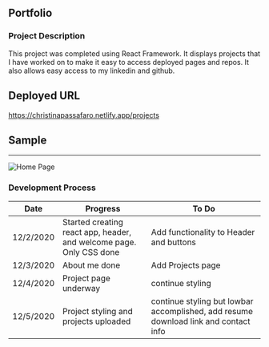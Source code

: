 ## Portfolio

### Project Description
This project was completed using React Framework. It displays projects that I have worked on to make it easy to access deployed pages and repos. It also allows easy access to my linkedin and github.

## Deployed URL
https://christinapassafaro.netlify.app/projects

## Sample
****
![Home Page](images/ME.png)

### Development Process

__Date__ | __Progress__ | __To Do__|
------------|-------------|-----------|
12/2/2020 | Started creating react app, header, and welcome page. Only CSS done | Add functionality to Header and buttons|
12/3/2020 | About me done| Add Projects page|
12/4/2020 | Project page underway | continue styling |
12/5/2020 | Project styling and projects uploaded |continue styling but lowbar accomplished, add resume download link and contact info |
